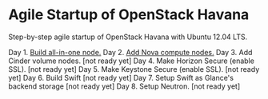 Agile Startup of OpenStack Havana
=============

Step-by-step agile startup of OpenStack Havana with Ubuntu 12.04 LTS.

Day 1. [Build all-in-one node.](http://kjtanaka.github.io/deploy_havana/all_in_one.html)
Day 2. [Add Nova compute nodes.](http://kjtanaka.github.io/deploy_havana/add_compute.html)
Day 3. Add Cinder volume nodes. [not ready yet]
Day 4. Make Horizon Secure (enable SSL). [not ready yet]
Day 5. Make Keystone Secure (enable SSL). [not ready yet]
Day 6. Build Swift [not ready yet]
Day 7. Setup Swift as Glance's backend storage [not ready yet]
Day 8. Setup Neutron. [not ready yet]
